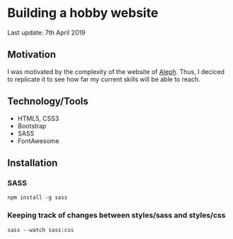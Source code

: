 # Building a hobby website
Last update: 7th April 2019


## Motivation
I was motivated by the complexity of the website of [Aleph](http://aleph-labs.com/). Thus, I deciced to replicate it to see how far my current skills will be able to reach.


## Technology/Tools
- HTML5, CSS3
- Bootstrap
- SASS
- FontAwesome


## Installation

### SASS
`npm install -g sass`

### Keeping track of changes between styles/sass and styles/css
`sass --watch sass:css`